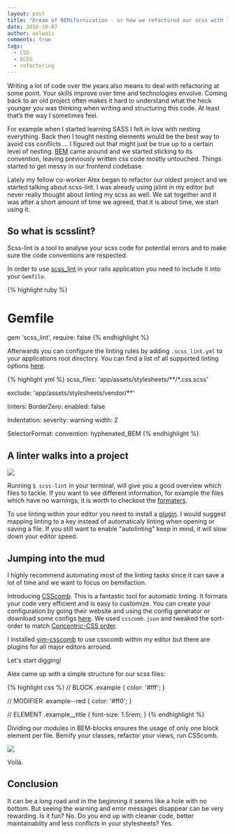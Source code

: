 ```yaml
---
layout: post
title: "Dream of BEMifornication - or how we refactored our scss with linting"
date: 2016-10-07
author: axlwaii
comments: true
tags:
  - CSS
  - SCSS
  - refactoring
---
```



Writing a lot of code over the years also means to deal with refactoring at some point. Your skills improve over time and technologies envolve. Coming back to an old project often makes it hard to understand what the heck younger you was thinking when writing and structuring this code. At least that’s the way I sometimes feel. 

For example when I started learning SASS I felt in love with nesting everything. Back then I tought nesting elements would be the best way to avoid css conflicts … I figured out that might just be true up to a certain level of nesting. [BEM](http://getbem.com/) came around and we started sticking to its convention, leaving previously written css code mostly untouched. Things started to get messy in our frontend codebase.

Lately my fellow co-worker Alex began to refactor our oldest project and we started talking about scss-lint. I was already using jslint in my editor but never really thought about linting my scss as well. We sat together and it was after a short amount of time we agreed, that it is about time, we start using it.

## So what is scsslint?

Scss-lint is a tool to analyse your scss code for potential errors and to make sure the code conventions are respected.

In order to use [scss_lint](https://github.com/brigade/scss-lint) in your rails application you need to include it into your `Gemfile`.

{% highlight ruby %}
# Gemfile
gem 'scss_lint', require: false
{% endhighlight %}

Afterwards you can configure the linting rules by adding `.scss_lint.yml` to your applications root directory. You can find a list of all supported linting options [here](https://github.com/brigade/scss-lint/blob/master/lib/scss_lint/linter/README.md).

{% highlight yml %}
scss_files: 'app/assets/stylesheets/**/*.css.scss'

exclude: 'app/assets/stylesheets/vendor/**'

linters:
  BorderZero:
    enabled: false

  Indentation:
    severity: warning
    width: 2
    
  SelectorFormat:
    convention: hyphenated_BEM
{% endhighlight %}

## A linter walks into a project

![](http://3.bp.blogspot.com/-mB2Cx3d05u4/UOoAHp1BU0I/AAAAAAAAFBc/SWdJcAmH7Vk/w1200-h630-p-nu/troy-barnes.gif)

Running `$ scss-lint` in your terminal, will give you a good overview which files to tackle. If you want to see different information, for example the files which have no warnings, it is worth to checkout the [formaters](https://github.com/brigade/scss-lint#formatters).

To use linting within your editor you need to install a [plugin](https://github.com/brigade/scss-lint#editor-integration). I would suggest mapping linting to a key instead of automaticaly linting when opening or saving a file. If you still want to enable "autolinting" keep in mind, it will slow down your editor speed.

## Jumping into the mud

I highly recommend automating most of the linting tasks since it can save a lot of time and we want to focus on bemifaction. 

Introducing [CSScomb](http://csscomb.com/). This is a fantastic tool for automatic linting. It formats your code very efficient and is easy to customize. You can create your configuration by going their website and using the config generator or download some configs [here](https://github.com/csscomb/csscomb.js/tree/dev/config).
We used `csscomb.json` and tweaked the sort-order to match [Concentric-CSS order](https://github.com/brandon-rhodes/Concentric-CSS). 
 
<script src="https://gist.github.com/axlwaii/e73bed248df2d3af1e489c74d8bbe9be.js"></script>

I installed [vim-csscomb](https://github.com/csscomb/vim-csscomb) to use csscomb within my editor but there are plugins for all major editors arround. 

Let's start digging!

Alex came up with a simple structure for our scss files:

{% highlight css %}
// BLOCK
.example {
    color: '#fff';
}

// MODIFIER
.example--red {
    color: '#ff0';
}

// ELEMENT
.example__title {
    font-size: 1.5rem;
}
{% endhighlight %}

Dividing our modules in BEM-blocks ensures the usage of only one block element per file.
Bemify your classes, refactor your views, run CSScomb.

![](https://images.duckduckgo.com/iu/?u=http%3A%2F%2Fmedia.riffsy.com%2Fimages%2F3ccc0e15cbf9bee22c30701649065643%2Ftenor.gif&f=1)

Voilà.

## Conclusion

It can be a long road and in the beginning it seems like a hole with no bottom. But seeing the warning and error messages disappear can be very rewarding. Is it fun? No. Do you end up with cleaner code, better maintainablity and less conflicts in your stylesheets? Yes.


















